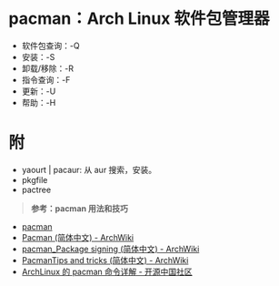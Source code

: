 # pacman：Arch Linux 软件包管理器

+ 软件包查询：-Q
+ 安装：-S
+ 卸载/移除：-R
+ 指令查询：-F
+ 更新：-U
+ 帮助：-H

# 附
+ yaourt | pacaur: 从 aur 搜索，安装。
+ pkgfile
+ pactree

> **参考：pacman 用法和技巧**

+ [pacman](https://www.archlinux.org/pacman/pacman.conf.5.html#_package_and_database_signature_checking)
+ [Pacman (简体中文) - ArchWiki][pacman]
+ [pacman_Package signing (简体中文) - ArchWiki][pkg_sig]
+ [PacmanTips and tricks (简体中文) - ArchWiki][pacman_tricks]
+ [ArchLinux 的 pacman 命令详解 - 开源中国社区](http://www.oschina.net/question/54100_29072)

[pacman]: https://wiki.archlinux.org/index.php/Pacman_(%E7%AE%80%E4%BD%93%E4%B8%AD%E6%96%87)#.E5.88.A0.E9.99.A4.E8.BD.AF.E4.BB.B6.E5.8C.85
[pkg_sig]: https://wiki.archlinux.org/index.php/Pacman/Package_signing_(%E7%AE%80%E4%BD%93%E4%B8%AD%E6%96%87)#.E9.85.8D.E7.BD.AE_pacman
[pacman_tricks]: https://wiki.archlinux.org/index.php/Pacman/Tips_and_tricks_(%E7%AE%80%E4%BD%93%E4%B8%AD%E6%96%87)
